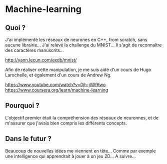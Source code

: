 # Machine-learning

## Quoi ?
J'ai implémenté les réseaux de neurones en C++, from scratch, sans aucune librairie...
J'ai relevé la challenge du MNIST... Il s'agit de reconnaître des caractères manuscrits... 

http://yann.lecun.com/exdb/mnist/

Afin de réaliser cette manipulation, je me suis aidé d'un cours de Hugo Larochelle, et également d'un cours de Andrew Ng.

https://www.youtube.com/watch?v=0jh-jlWfKwo
https://www.coursera.org/learn/machine-learning

## Pourquoi ?
L'objectif premier était la compréhension des réseaux de neuronnes, et de m'assurer que j'avais bien compris les différents concepts.


## Dans le futur ?
Beaucoup de nouvelles idées me viennent en tête... Comme par exemple une intelligence qui apprendrait à jouer à un jeu 2D...
A suivre...
